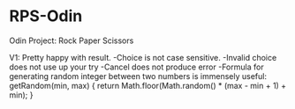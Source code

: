 # RPS-Odin
Odin Project: Rock Paper Scissors

V1: Pretty happy with result.
-Choice is not case sensitive.
-Invalid choice does not use up your try
-Cancel does not produce error
-Formula for generating random integer between two numbers is immensely useful:
        getRandom(min, max) {
            return Math.floor(Math.random() * (max - min + 1) + min);
        }
